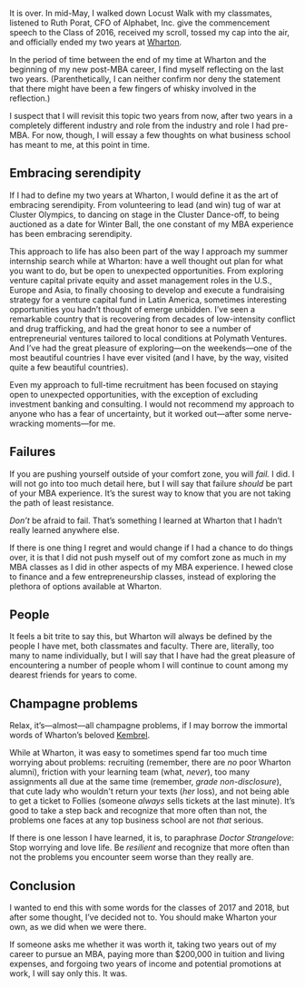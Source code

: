 <p class="lede">It is over. In mid-May, I walked down Locust Walk with my classmates, listened to Ruth Porat, CFO of Alphabet, Inc. give the commencement speech to the Class of 2016, received my scroll, tossed my cap into the air, and officially ended my two years at <a href="http://www.wharton.upenn.edu/">Wharton</a>.</p>

In the period of time between the end of my time at Wharton and the beginning of my new post-<abbr>MBA</abbr> career, I find myself reflecting on the last two years. (Parenthetically, I can neither confirm nor deny the statement that there might have been a few fingers of whisky involved in the reflection.)

I suspect that I will revisit this topic two years from now, after two years in a completely different industry and role from the industry and role I had pre-<abbr>MBA</abbr>. For now, though, I will essay a few thoughts on what business school has meant to me, at this point in time.

## Embracing serendipity

If I had to define my two years at Wharton, I would define it as the art of embracing serendipity. From volunteering to lead (and win) tug of war at Cluster Olympics, to dancing on stage in the Cluster Dance-off, to being auctioned as a date for Winter Ball, the one constant of my <abbr>MBA</abbr> experience has been embracing serendipity.

This approach to life has also been part of the way I approach my summer internship search while at Wharton: have a well thought out plan for what you want to do, but be open to unexpected opportunities. From exploring venture capital private equity and asset management roles in the U.S., Europe and Asia, to finally choosing to develop and execute a fundraising strategy for a venture capital fund in Latin America, sometimes interesting opportunities you hadn’t thought of emerge unbidden. I’ve seen a remarkable country that is recovering from decades of low-intensity conflict and drug trafficking, and had the great honor to see a number of entrepreneurial ventures tailored to local conditions at Polymath Ventures. And I’ve had the great pleasure of exploring—on the weekends—one of the most beautiful countries I have ever visited (and I have, by the way, visited quite a few beautiful countries).

Even my approach to full-time recruitment has been focused on staying open to unexpected opportunities, with the exception of excluding investment banking and consulting. I would not recommend my approach to anyone who has a fear of uncertainty, but it worked out—after some nerve-wracking moments—for me.

## Failures

If you are pushing yourself outside of your comfort zone, you will _fail._ I did. I will not go into too much detail here, but I will say that failure _should_ be part of your <abbr>MBA</abbr> experience. It’s the surest way to know that you are not taking the path of least resistance.

_Don’t_ be afraid to fail. That’s something I learned at Wharton that I hadn’t really learned anywhere else.

If there is one thing I regret and would change if I had a chance to do things over, it is that I did not push myself out of my comfort zone as much in my <abbr>MBA</abbr> classes as I did in other aspects of my <abbr>MBA</abbr> experience. I hewed close to finance and a few entrepreneurship classes, instead of exploring the plethora of options available at Wharton.

## People

It feels a bit trite to say this, but Wharton will always be defined by the people I have met, both classmates and faculty. There are, literally, too many to name individually, but I will say that I have had the great pleasure of encountering a number of people whom I will continue to count among my dearest friends for years to come.

## Champagne problems

Relax, it’s—almost—all champagne problems, if I may borrow the immortal words of Wharton’s beloved [Kembrel](http://www.bloomberg.com/news/articles/2015-04-09/kembrel-jones-wharton-s-dean-of-happiness).

While at Wharton, it was easy to sometimes spend far too much time worrying about problems: recruiting (remember, there are _no_ poor Wharton alumni), friction with your learning team (what, _never_), too many assignments all due at the same time (remember, _grade non-disclosure_), that cute lady who wouldn't return your texts (_her_ loss), and not being able to get a ticket to Follies (someone _always_ sells tickets at the last minute). It’s good to take a step back and recognize that more often than not, the problems one faces at any top business school are not _that_ serious.

If there is one lesson I have learned, it is, to paraphrase <cite>Doctor Strangelove</cite>: Stop worrying and love life. Be _resilient_ and recognize that more often than not the problems you encounter seem worse than they really are.

## Conclusion

I wanted to end this with some words for the classes of 2017 and 2018, but after some thought, I’ve decided not to. You should make Wharton your own, as we did when we were there.

If someone asks me whether it was worth it, taking two years out of my career to pursue an <abbr>MBA</abbr>, paying more than $200,000 in tuition and living expenses, and forgoing two years of income and potential promotions at work, I will say only this. It was. 
